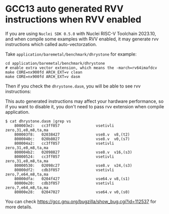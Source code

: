 # GCC13 auto generated RVV instructions when RVV enabled

If you are using `Nuclei SDK 0.5.0` with Nuclei RISC-V Toolchain 2023.10, and
when compile some examples with RVV enabled, it may generate rvv instructions
which called auto-vectorzation.

Take `application/baremetal/benchmark/dhrystone` for example:

~~~shell
cd application/baremetal/benchmark/dhrystone
# enable extra vector extension, which means the -march=rv64imafdcv
make CORE=nx900fd ARCH_EXT=v clean
make CORE=nx900fd ARCH_EXT=v dasm
~~~

Then if you check the `dhrystone.dasm`, you will be able to see rvv instructions:

This auto generated instructions may affect your hardware performance, so if you want
to disable it, you don't need to pass rvv extension when compile application.

~~~shell
$ cat dhrystone.dasm |grep vs
    800003e2:   cc3ff057                vsetivli        zero,31,e8,m8,ta,ma
    800003f8:   02038427                vse8.v  v8,(t2)
    8000040c:   020b8027                vse8.v  v0,(s7)
    800004a2:   cc3ff057                vsetivli        zero,31,e8,m8,ta,ma
    800004b2:   02098827                vse8.v  v16,(s3)
    80000524:   cc3ff057                vsetivli        zero,31,e8,m8,ta,ma
    80000530:   02098c27                vse8.v  v24,(s3)
    80000df2:   cdb3f057                vsetivli        zero,7,e64,m8,ta,ma
    80000dfa:   0204f427                vse64.v v8,(s1)
    80000e20:   cdb3f057                vsetivli        zero,7,e64,m8,ta,ma
    80000e28:   02047027                vse64.v v0,(s0)
~~~

You can check https://gcc.gnu.org/bugzilla/show_bug.cgi?id=112537 for more details.
